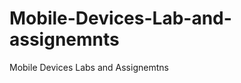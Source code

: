 Mobile-Devices-Lab-and-assignemnts
==================================

Mobile Devices Labs and Assignemtns
